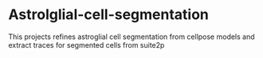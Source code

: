 # Astrolglial-cell-segmentation
This projects refines astroglial cell segmentation from cellpose models and extract traces for segmented cells from suite2p 
